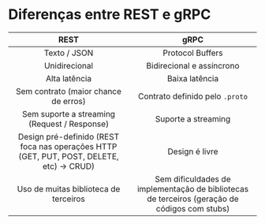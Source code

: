 # Diferenças entre REST e gRPC

REST | gRPC
:--: | :--:
Texto / JSON | Protocol Buffers
Unidirecional | Bidirecional e assíncrono
Alta latência | Baixa latência
Sem contrato (maior chance de erros) | Contrato definido pelo `.proto`
Sem suporte a streaming (Request / Response) | Suporte a streaming
Design pré-definido (REST foca nas operações HTTP (GET, PUT, POST, DELETE, etc) -> CRUD) | Design é livre
Uso de muitas biblioteca de terceiros | Sem dificuldades de implementação de bibliotecas de terceiros (geração de códigos com stubs)